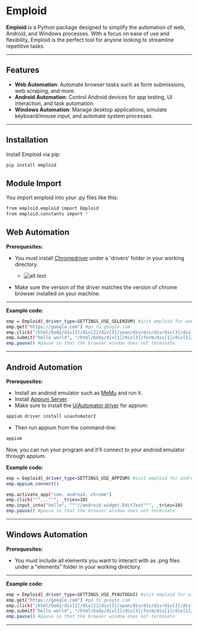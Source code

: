 # Emploid

**Emploid** is a Python package designed to simplify the automation of web, Android, and Windows processes. With a focus on ease of use and flexibility, Emploid is the perfect tool for anyone looking to streamline repetitive tasks.

---

## Features

- **Web Automation**: Automate browser tasks such as form submissions, web scraping, and more.
- **Android Automation**: Control Android devices for app testing, UI interaction, and task automation.
- **Windows Automation**: Manage desktop applications, simulate keyboard/mouse input, and automate system processes.

---

## Installation

Install Emploid via pip:

```bash
pip install emploid
```

## Module Import

You import emploid into your .py files like this:

```bash
from emploid.emploid import Emploid
from emploid.constants import *
```

## Web Automation
**Prerequesites:**
* You must install [Chromedriver](https://googlechromelabs.github.io/chrome-for-testing/) under a 'drivers' folder in your working directory. 
    * ![alt text](image.png)

* Make sure the version of the driver matches the version of chrome browser installed on your machine.
___
**Example code:**
```bash
emp = Emploid(_driver_type=SETTINGS_USE_SELENIUM) #init emploid for web
emp.get("https://google.com") #go to google.com
emp.click("/html/body/div[2]/div[2]/div[3]/span/div/div/div/div[3]/div[1]/button[2]/div") #click on popup accept button
emp.submit("hello world", "/html/body/div[1]/div[3]/form/div[1]/div[1]/div[1]/div/div[2]/textarea") #search for the string "hello world"
emp.pause() #pause so that the browser window does not terminate
```
---

## Android Automation
**Prerequesites:**
* Install an android emulator such as [MeMu](https://www.memuplay.com/) and run it.
* Install [Appium Server](https://appium.io/docs/en/2.0/quickstart/install/). 
* Make sure to install the [UiAutomator driver](https://appium.io/docs/en/2.0/quickstart/uiauto2-driver/) for appium:
```bash
appium driver install uiautomator2
```
* Then run appium from the command-line:
```bash
appium
```
Now, you can run your program and it'll connect to your android emulator through appium.

**Example code:**
```bash
emp = Emploid(_driver_type=SETTINGS_USE_APPIUM) #init emploid for android
emp.appium_connect()

emp.activate_app("com. android. chrome")
emp.click("""...""", _tries=10)
emp.input_into("hello", """//android.widget.EditText""", _tries=10)
emp.pause() #pause so that the browser window does not terminate
```
---

## Windows Automation
**Prerequesites:**
* You must include all elements you want to interact with as .png files under  a "elements" folder in your working directory.
___
**Example code:**
```bash
emp = Emploid(_driver_type=SETTINGS_USE_PYAUTOGUI) #init emploid for windows
emp.get("https://google.com") #go to google.com
emp.click("/html/body/div[2]/div[2]/div[3]/span/div/div/div/div[3]/div[1]/button[2]/div") #click on popup accept button
emp.submit("hello world", "/html/body/div[1]/div[3]/form/div[1]/div[1]/div[1]/div/div[2]/textarea") #search for the string "hello world"
emp.pause() #pause so that the browser window does not terminate
```
---


